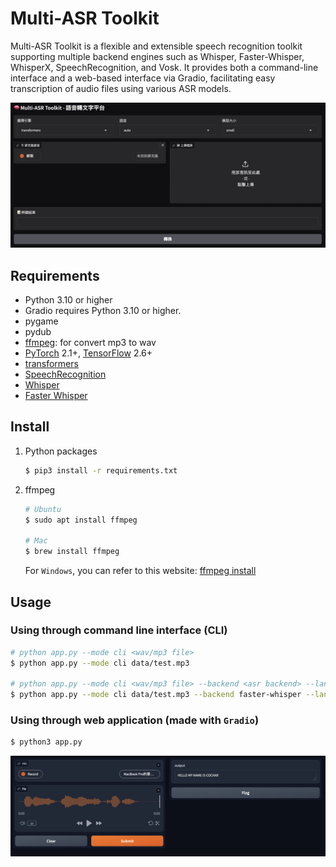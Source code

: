 # Multi-ASR Toolkit

Multi-ASR Toolkit is a flexible and extensible speech recognition toolkit supporting multiple backend engines such as Whisper, Faster-Whisper, WhisperX, SpeechRecognition, and Vosk. It provides both a command-line interface and a web-based interface via Gradio, facilitating easy transcription of audio files using various ASR models.

![](images/demo.png)

## Requirements

- Python 3.10 or higher
- Gradio requires Python 3.10 or higher.
- pygame
- pydub
- [ffmpeg](https://ffmpeg.org/): for convert mp3 to wav
- [PyTorch](https://pytorch.org/get-started/locally/) 2.1+, [TensorFlow](https://www.tensorflow.org/install/pip?hl=zh-tw) 2.6+
- [transformers](https://github.com/huggingface/transformers?tab=readme-ov-file)
- [SpeechRecognition](https://github.com/Uberi/speech_recognition)
- [Whisper](https://github.com/openai/whisper)
- [Faster Whisper](https://github.com/SYSTRAN/faster-whisper)

## Install

1. Python packages

    ```bash
    $ pip3 install -r requirements.txt
    ```

2. ffmpeg

    ```bash
    # Ubuntu
    $ sudo apt install ffmpeg

    # Mac
    $ brew install ffmpeg
    ```

    For `Windows`, you can refer to this website: [ffmpeg install](https://github.com/adaptlearning/adapt_authoring/wiki/Installing-FFmpeg)

## Usage

### Using through command line interface (CLI)

```bash
# python app.py --mode cli <wav/mp3 file> 
$ python app.py --mode cli data/test.mp3 

# python app.py --mode cli <wav/mp3 file> --backend <asr backend> --language <language> --model-size <model size>
$ python app.py --mode cli data/test.mp3 --backend faster-whisper --language en --model-size base
```

### Using through web application (made with `Gradio`)

```bash
$ python3 app.py
```

![](images/result.png)
